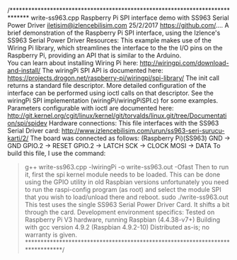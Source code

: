 /******************************************************************************
write-ss963.cpp
Raspberry Pi SPI interface demo with SS963 Serial Power Driver
iletisim@izlencebilisim.com 25/2/2017
https://github.com/....
A brief demonstration of the Raspberry Pi SPI interface, using the Izlence's SS963 Serial Power Driver
Resources:
This example makes use of the Wiring Pi library, which streamlines the interface
to the the I/O pins on the Raspberry Pi, providing an API that is similar to the Arduino.  
You can learn about installing Wiring Pi here:
http://wiringpi.com/download-and-install/
The wiringPi SPI API is documented here:
https://projects.drogon.net/raspberry-pi/wiringpi/spi-library/
The init call returns a standard file descriptor.  More detailed configuration
of the interface can be performed using ioctl calls on that descriptor.
See the wiringPi SPI implementation (wiringPi/wiringPiSPI.c) for some examples.
Parameters configurable with ioctl are documented here:
http://git.kernel.org/cgit/linux/kernel/git/torvalds/linux.git/tree/Documentation/spi/spidev
Hardware connections:
This file interfaces with the SS963 Serial Driver card:
http://www.izlencebilisim.com/urun/ss963-seri-surucu-karti/2/
The board was connected as follows:
(Raspberry Pi)(SS963)
GND  	-> GND
GPIO.2	-> RESET
GPIO.2	-> LATCH
SCK  	-> CLOCK
MOSI 	-> DATA
To build this file, I use the command:
>  g++ write-ss963.cpp -lwiringPi -o write-ss963.out -Ofast
Then to run it, first the spi kernel module needs to be loaded.  This can be 
done using the GPIO utility in old Raspbian versions unfortunately you need
to run the raspi-config program (as root) and select the module SPI
that you wish to load/unload there and reboot.
> sudo ./write-ss963.out
This test uses the single SS963 Serial Power Driver Card.  It shifts a 
bit through the card.
Development environment specifics:
Tested on Raspberry Pi V3 hardware, running Raspbian (4.4.38-v7+)
Building with gcc version 4.9.2 (Raspbian 4.9.2-10)
Distributed as-is; no warranty is given.
******************************************************************************/